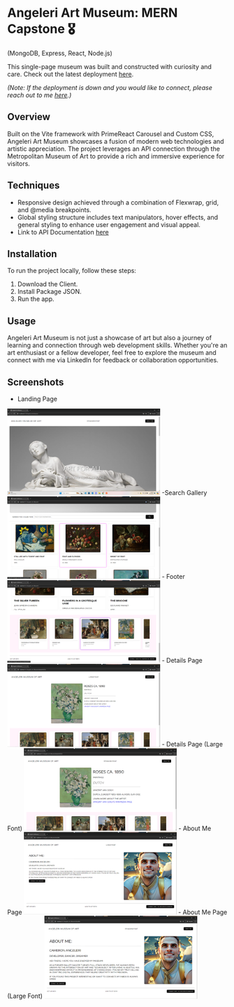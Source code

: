 # Angeleri Art Museum: MERN Capstone 🎖️ 
(MongoDB, Express, React, Node.js)

This single-page museum was built and constructed with curiosity and care. Check out the latest deployment [here](insert-deployment-link).

*(Note: If the deployment is down and you would like to connect, please reach out to me [here](https://www.linkedin.com/in/cameron-angeleri/).)*

## Overview

Built on the Vite framework with PrimeReact Carousel and Custom CSS, Angeleri Art Museum showcases a fusion of modern web technologies and artistic appreciation. The project leverages an API connection through the Metropolitan Museum of Art to provide a rich and immersive experience for visitors.

## Techniques

- Responsive design achieved through a combination of Flexwrap, grid, and @media breakpoints.
- Global styling structure includes text manipulators, hover effects, and general styling to enhance user engagement and visual appeal.
- Link to API Documentation [here](https://github.com/metmuseum/openaccess)

## Installation

To run the project locally, follow these steps:
1. Download the Client.
2. Install Package JSON.
3. Run the app.

## Usage

Angeleri Art Museum is not just a showcase of art but also a journey of learning and connection through web development skills. Whether you're an art enthusiast or a fellow developer, feel free to explore the museum and connect with me via LinkedIn for feedback or collaboration opportunities.

## Screenshots

- Landing Page 
<img src="./client/src/assets/screenshots/Screenshot_Landing.png" width="350" title="Footer">
-Search Gallery 
<img src="./client/src/assets/screenshots/Screenshot_SearchGallery.png" width="350" title="Footer">
- Footer 
<img src="./client/src/assets/screenshots/Screenshot_LandingFooter.png" width="350" title="Footer">
- Details Page 
<img src="./client/src/assets/screenshots/Screenshot_ArtDetailsPage.png" width="350" title="Footer">
- Details Page (Large Font) 
<img src="./client/src/assets/screenshots/Screenshot_ArtDetailsPageLRG.png" width="350" title="Footer">
- About Me Page
<img src="./client/src/assets/screenshots/Screenshot_AboutMe.png" width="350" title="Footer">
- About Me Page (Large Font)
<img src="./client/src/assets/screenshots/Screenshot_AboutMeLRG.png" width="350" title="Footer">



